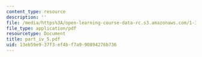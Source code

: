 ```yaml
---
content_type: resource
description: ''
file: /media/https%3A/open-learning-course-data-rc.s3.amazonaws.com/1-361-advanced-soil-mechanics-fall-2004/13eb59e937f3ef4bf7a990894276b736_part_iv_5.pdf
file_type: application/pdf
resourcetype: Document
title: part_iv_5.pdf
uid: 13eb59e9-37f3-ef4b-f7a9-90894276b736
---
```

